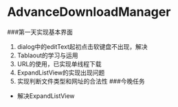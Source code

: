 # AdvanceDownloadManager
###第一天实现基本界面

1. dialog中的editText起初点击软键盘不出现，解决
2. Tablaout的学习与运用
3. URL的使用，已实现单线程下载
4.  ExpandListView的实现出现问题
5.  实现判断文件类型和网址的合法性
###今晚任务
* 解决ExpandListView